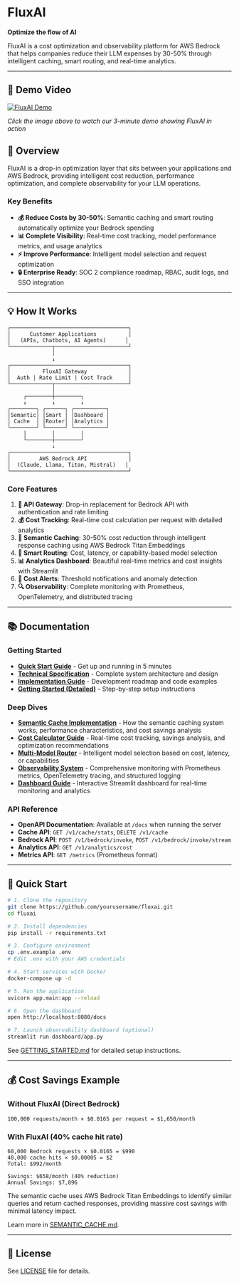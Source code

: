 # FluxAI

**Optimize the flow of AI**

FluxAI is a cost optimization and observability platform for AWS Bedrock that helps companies reduce their LLM expenses by 30-50% through intelligent caching, smart routing, and real-time analytics.

---

## 🎥 Demo Video

[![FluxAI Demo](https://img.youtube.com/vi/U8jHmLgnpkw/maxresdefault.jpg)](https://youtu.be/U8jHmLgnpkw)

*Click the image above to watch our 3-minute demo showing FluxAI in action*

## 🎯 Overview

FluxAI is a drop-in optimization layer that sits between your applications and AWS Bedrock, providing intelligent cost reduction, performance optimization, and complete observability for your LLM operations.

### Key Benefits

- **💰 Reduce Costs by 30-50%**: Semantic caching and smart routing automatically optimize your Bedrock spending
- **📊 Complete Visibility**: Real-time cost tracking, model performance metrics, and usage analytics
- **⚡ Improve Performance**: Intelligent model selection and request optimization
- **🔒 Enterprise Ready**: SOC 2 compliance roadmap, RBAC, audit logs, and SSO integration

---

## 💡 How It Works

```
┌─────────────────────────────────────┐
│      Customer Applications          │
│   (APIs, Chatbots, AI Agents)      │
└─────────────┬───────────────────────┘
              │
              ↓
┌─────────────────────────────────────┐
│          FluxAI Gateway             │
│  Auth | Rate Limit | Cost Track     │
└─────────────┬───────────────────────┘
              │
     ┌────────┼────────┐
     ↓        ↓        ↓
┌────────┐ ┌──────┐ ┌──────────┐
│Semantic│ │Smart │ │Dashboard │
│ Cache  │ │Router│ │Analytics │
└────────┘ └──────┘ └──────────┘
     │        │        │
     └────────┼────────┘
              ↓
┌─────────────────────────────────────┐
│         AWS Bedrock API             │
│  (Claude, Llama, Titan, Mistral)   │
└─────────────────────────────────────┘
```

### Core Features

1. **🎯 API Gateway**: Drop-in replacement for Bedrock API with authentication and rate limiting
2. **💰 Cost Tracking**: Real-time cost calculation per request with detailed analytics
3. **🧠 Semantic Caching**: 30-50% cost reduction through intelligent response caching using AWS Bedrock Titan Embeddings
4. **🔀 Smart Routing**: Cost, latency, or capability-based model selection
5. **📊 Analytics Dashboard**: Beautiful real-time metrics and cost insights with Streamlit
6. **🔔 Cost Alerts**: Threshold notifications and anomaly detection
7. **🔍 Observability**: Complete monitoring with Prometheus, OpenTelemetry, and distributed tracing

---

## 📚 Documentation

### Getting Started

- **[Quick Start Guide](fluxai-quick-start.md)** - Get up and running in 5 minutes
- **[Technical Specification](fluxai-technical-spec.md)** - Complete system architecture and design
- **[Implementation Guide](fluxai-implementation-guide.md)** - Development roadmap and code examples
- **[Getting Started (Detailed)](GETTING_STARTED.md)** - Step-by-step setup instructions

### Deep Dives

- **[Semantic Cache Implementation](SEMANTIC_CACHE.md)** - How the semantic caching system works, performance characteristics, and cost savings analysis
- **[Cost Calculator Guide](COST_CALCULATOR.md)** - Real-time cost tracking, savings analysis, and optimization recommendations
- **[Multi-Model Router](ROUTER_IMPLEMENTATION.md)** - Intelligent model selection based on cost, latency, or capabilities
- **[Observability System](OBSERVABILITY.md)** - Comprehensive monitoring with Prometheus metrics, OpenTelemetry tracing, and structured logging
- **[Dashboard Guide](dashboard/README.md)** - Interactive Streamlit dashboard for real-time monitoring and analytics

### API Reference

- **OpenAPI Documentation**: Available at `/docs` when running the server
- **Cache API**: `GET /v1/cache/stats`, `DELETE /v1/cache`
- **Bedrock API**: `POST /v1/bedrock/invoke`, `POST /v1/bedrock/invoke/stream`
- **Analytics API**: `GET /v1/analytics/cost`
- **Metrics API**: `GET /metrics` (Prometheus format)

---

## 🚀 Quick Start

```bash
# 1. Clone the repository
git clone https://github.com/yourusername/fluxai.git
cd fluxai

# 2. Install dependencies
pip install -r requirements.txt

# 3. Configure environment
cp .env.example .env
# Edit .env with your AWS credentials

# 4. Start services with Docker
docker-compose up -d

# 5. Run the application
uvicorn app.main:app --reload

# 6. Open the dashboard
open http://localhost:8080/docs

# 7. Launch observability dashboard (optional)
streamlit run dashboard/app.py
```

See [GETTING_STARTED.md](GETTING_STARTED.md) for detailed setup instructions.

---

## 💰 Cost Savings Example

### Without FluxAI (Direct Bedrock)

```
100,000 requests/month × $0.0165 per request = $1,650/month
```

### With FluxAI (40% cache hit rate)

```
60,000 Bedrock requests × $0.0165 = $990
40,000 cache hits × $0.00005 = $2
Total: $992/month

Savings: $658/month (40% reduction)
Annual Savings: $7,896
```

The semantic cache uses AWS Bedrock Titan Embeddings to identify similar queries and return cached responses, providing massive cost savings with minimal latency impact.

Learn more in [SEMANTIC_CACHE.md](SEMANTIC_CACHE.md).

---

## 📄 License

See [LICENSE](LICENSE) file for details.